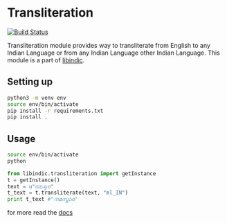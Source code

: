 # Transliteration

[![Build Status](https://travis-ci.org/libindic/Transliteration.svg?branch=master)](https://travis-ci.org/libindic/Transliteration)

Transliteration module provides way to transliterate from
English to any Indian Language or from any Indian Language
other Indian Language. This module is a part of
[libindic](https://libindic.org).

## Setting up ##

```bash
python3 -m venv env
source env/bin/activate
pip install -r requirements.txt
pip install .
```

## Usage ##

```bash
source env/bin/activate
python
```

```python
from libindic.transliteration import getInstance
t = getInstance()
text = u"ನಮಸ್ಕಾರ"
t_text = t.transliterate(text, "ml_IN")
print t_text #"നമസ്കാര"
```


for more read the [docs](http://transliteration.rtfd.org)
